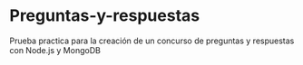# Preguntas-y-respuestas
Prueba practica para la creación de un concurso de preguntas y respuestas con Node.js y MongoDB
